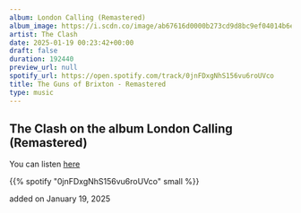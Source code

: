 ```yaml
---
album: London Calling (Remastered)
album_image: https://i.scdn.co/image/ab67616d0000b273cd9d8bc9ef04014b6e90e182
artist: The Clash
date: 2025-01-19 00:23:42+00:00
draft: false
duration: 192440
preview_url: null
spotify_url: https://open.spotify.com/track/0jnFDxgNhS156vu6roUVco
title: The Guns of Brixton - Remastered
type: music
---
```



## The Clash on the album London Calling (Remastered)

You can listen [here](https://open.spotify.com/track/0jnFDxgNhS156vu6roUVco)

{{% spotify "0jnFDxgNhS156vu6roUVco" small %}}

added on January 19, 2025